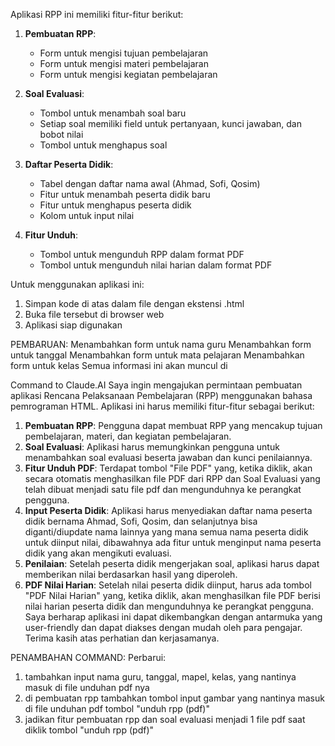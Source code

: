 Aplikasi RPP ini memiliki fitur-fitur berikut:

1. **Pembuatan RPP**:
   - Form untuk mengisi tujuan pembelajaran
   - Form untuk mengisi materi pembelajaran
   - Form untuk mengisi kegiatan pembelajaran

2. **Soal Evaluasi**:
   - Tombol untuk menambah soal baru
   - Setiap soal memiliki field untuk pertanyaan, kunci jawaban, dan bobot nilai
   - Tombol untuk menghapus soal

3. **Daftar Peserta Didik**:
   - Tabel dengan daftar nama awal (Ahmad, Sofi, Qosim)
   - Fitur untuk menambah peserta didik baru
   - Fitur untuk menghapus peserta didik
   - Kolom untuk input nilai

4. **Fitur Unduh**:
   - Tombol untuk mengunduh RPP dalam format PDF
   - Tombol untuk mengunduh nilai harian dalam format PDF

Untuk menggunakan aplikasi ini:
1. Simpan kode di atas dalam file dengan ekstensi .html
2. Buka file tersebut di browser web
3. Aplikasi siap digunakan

PEMBARUAN:
Menambahkan form untuk nama guru
Menambahkan form untuk tanggal
Menambahkan form untuk mata pelajaran
Menambahkan form untuk kelas
Semua informasi ini akan muncul di



Command to Claude.AI
Saya ingin mengajukan permintaan pembuatan aplikasi Rencana Pelaksanaan Pembelajaran (RPP) menggunakan bahasa pemrograman HTML. Aplikasi ini harus memiliki fitur-fitur sebagai berikut:
1. **Pembuatan RPP**: Pengguna dapat membuat RPP yang mencakup tujuan pembelajaran, materi, dan kegiatan pembelajaran.
2. **Soal Evaluasi**: Aplikasi harus memungkinkan pengguna untuk menambahkan soal evaluasi beserta jawaban dan kunci penilaiannya.
3. **Fitur Unduh PDF**: Terdapat tombol "File PDF" yang, ketika diklik, akan secara otomatis menghasilkan file PDF dari RPP dan Soal Evaluasi yang telah dibuat  menjadi satu file pdf dan mengunduhnya ke perangkat pengguna.
4. **Input Peserta Didik**: Aplikasi harus menyediakan daftar nama peserta didik bernama Ahmad, Sofi, Qosim, dan selanjutnya bisa diganti/diupdate nama lainnya yang mana semua nama peserta didik untuk diinput nilai, dibawahnya ada fitur untuk menginput nama peserta didik yang akan mengikuti evaluasi.
5. **Penilaian**: Setelah peserta didik mengerjakan soal, aplikasi harus dapat memberikan nilai berdasarkan hasil yang diperoleh.
6. **PDF Nilai Harian**: Setelah nilai peserta didik diinput, harus ada tombol "PDF Nilai Harian" yang, ketika diklik, akan menghasilkan file PDF berisi nilai harian peserta didik dan mengunduhnya ke perangkat pengguna.
Saya berharap aplikasi ini dapat dikembangkan dengan antarmuka yang user-friendly dan dapat diakses dengan mudah oleh para pengajar. Terima kasih atas perhatian dan kerjasamanya.

PENAMBAHAN COMMAND:
Perbarui:
1. tambahkan input nama guru, tanggal, mapel, kelas, yang nantinya masuk di file unduhan pdf nya
2. di pembuatan rpp tambahkan tombol input gambar yang nantinya masuk di file unduhan pdf tombol "unduh rpp (pdf)"
3. jadikan fitur pembuatan rpp dan soal evaluasi menjadi 1 file pdf saat diklik tombol "unduh rpp (pdf)"
